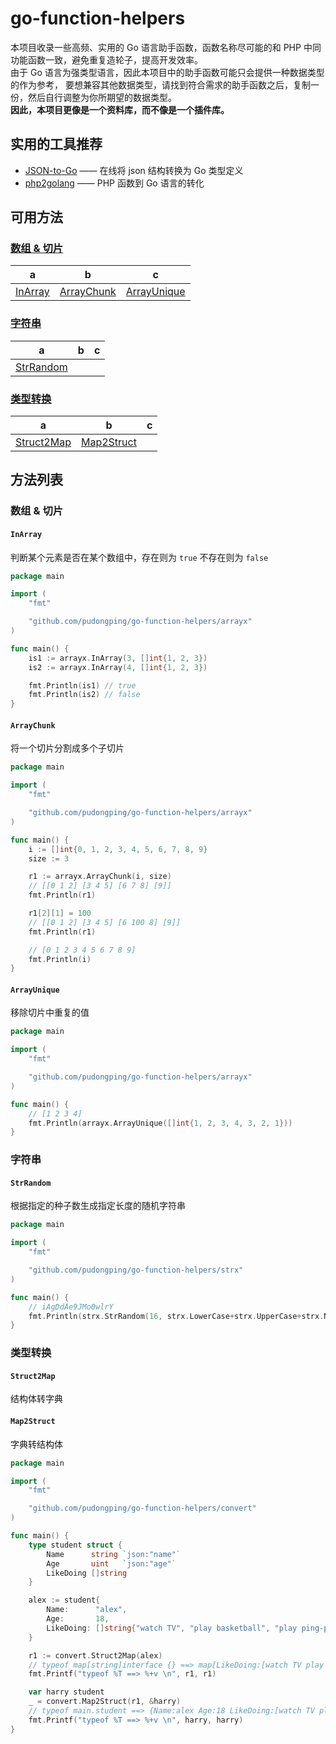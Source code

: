 # go-function-helpers

本项目收录一些高频、实用的 Go 语言助手函数，函数名称尽可能的和 PHP 中同功能函数一致，避免重复造轮子，提高开发效率。  
由于 Go 语言为强类型语言，因此本项目中的助手函数可能只会提供一种数据类型的作为参考，
要想兼容其他数据类型，请找到符合需求的助手函数之后，复制一份，然后自行调整为你所期望的数据类型。  
**因此，本项目更像是一个资料库，而不像是一个插件库。**

## 实用的工具推荐

- [JSON-to-Go](https://mholt.github.io/json-to-go/) —— 在线将 json 结构转换为 Go 类型定义
- [php2golang](https://www.php2golang.com/) —— PHP 函数到 Go 语言的转化

## 可用方法

### [数组 & 切片](#class-Arrayx)

a | b | c
--- | --- | --- 
[InArray](#method-InArray) | [ArrayChunk](#method-ArrayChunk) | [ArrayUnique](#method-ArrayUnique)

### [字符串](#class-Strx)

a | b | c
--- | --- | --- 
[StrRandom](#method-StrRandom) | |

### [类型转换](#class-Convert)

a | b | c
--- | --- | --- 
[Struct2Map](#method-Struct2Map) | [Map2Struct](#method-Map2Struct) |

## 方法列表

### 数组 & 切片
<a name="class-Arrayx"></a>

<a name="method-InArray"></a>
#### `InArray`

判断某个元素是否在某个数组中，存在则为 `true` 不存在则为 `false`

```go
package main

import (
    "fmt"

    "github.com/pudongping/go-function-helpers/arrayx"
)

func main() {
    is1 := arrayx.InArray(3, []int{1, 2, 3})
    is2 := arrayx.InArray(4, []int{1, 2, 3})

    fmt.Println(is1) // true
    fmt.Println(is2) // false
}
```

#### `ArrayChunk`
<a name="method-ArrayChunk"></a>

将一个切片分割成多个子切片

```go
package main

import (
    "fmt"

    "github.com/pudongping/go-function-helpers/arrayx"
)

func main() {
    i := []int{0, 1, 2, 3, 4, 5, 6, 7, 8, 9}
    size := 3

    r1 := arrayx.ArrayChunk(i, size)
	// [[0 1 2] [3 4 5] [6 7 8] [9]]
    fmt.Println(r1)

    r1[2][1] = 100
	// [[0 1 2] [3 4 5] [6 100 8] [9]]
    fmt.Println(r1)

	// [0 1 2 3 4 5 6 7 8 9]
    fmt.Println(i)
}
```

#### `ArrayUnique`
<a name="method-ArrayUnique"></a>

移除切片中重复的值

```go
package main

import (
	"fmt"

	"github.com/pudongping/go-function-helpers/arrayx"
)

func main() {
	// [1 2 3 4]
	fmt.Println(arrayx.ArrayUnique([]int{1, 2, 3, 4, 3, 2, 1}))
}
```

### 字符串
<a name="class-Strx"></a>

#### `StrRandom`
<a name="method-StrRandom"></a>

根据指定的种子数生成指定长度的随机字符串

```go
package main

import (
	"fmt"

	"github.com/pudongping/go-function-helpers/strx"
)

func main() {
	// iAgDdAe9JMo0wlrY
	fmt.Println(strx.StrRandom(16, strx.LowerCase+strx.UpperCase+strx.Numeric))
}
```

### 类型转换
<a name="class-Convert"></a>

#### `Struct2Map`
<a name="method-Struct2Map"></a>

结构体转字典

#### `Map2Struct`
<a name="method-Map2Struct"></a>

字典转结构体

```go
package main

import (
	"fmt"

	"github.com/pudongping/go-function-helpers/convert"
)

func main() {
	type student struct {
		Name      string `json:"name"`
		Age       uint   `json:"age"`
		LikeDoing []string
	}

	alex := student{
		Name:      "alex",
		Age:       18,
		LikeDoing: []string{"watch TV", "play basketball", "play ping-pong ball"},
	}

	r1 := convert.Struct2Map(alex)
	// typeof map[string]interface {} ==> map[LikeDoing:[watch TV play basketball play ping-pong ball] age:18 name:alex]
	fmt.Printf("typeof %T ==> %+v \n", r1, r1)

	var harry student
	_ = convert.Map2Struct(r1, &harry)
	// typeof main.student ==> {Name:alex Age:18 LikeDoing:[watch TV play basketball play ping-pong ball]}
	fmt.Printf("typeof %T ==> %+v \n", harry, harry)
}
```